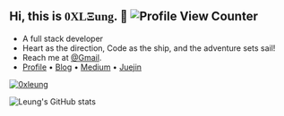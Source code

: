 <style>
@import url('https://fonts.googleapis.com/css2?family=Orbitron:wght@500&family=Rubik+Glitch&family=Rubik+Wet+Paint&display=swap');
.logo {
  font-family: 'Rubik Wet Paint';
}
</style>
## Hi, this is <span class="logo">0XLΞung</span>. :wave: ![Profile View Counter](https://komarev.com/ghpvc/?username=0xleung)

<!-- Introduction -->

- A full stack developer
- Heart as the direction, Code as the ship, and the adventure sets sail!
- Reach me at [@Gmail](mailto:jobinleung@gmail.com).
- [Profile](https://www.0xleung.com/) • [Blog](https://blog.0xleung.com/) • [Medium](https://medium.com/@0xleung) • [Juejin](https://juejin.cn/user/729731451585319/posts)

<!-- TW -->
<p>
  <a href="https://twitter.com/0xleung" target="blank"><img src="https://img.shields.io/twitter/follow/0xleung?logo=twitter&style=for-the-badge" alt="0xleung" /></a>
</p>

<!-- Github Stats -->

![Leung's GitHub stats](https://github-readme-stats.vercel.app/api?username=0xleung&show_icons=true)

